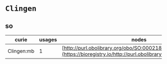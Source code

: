 # `Clingen`
## so
| curie      |   usages | nodes                                                                                                         |
|------------|----------|---------------------------------------------------------------------------------------------------------------|
| Clingen:mb |        1 | [http://purl.obolibrary.org/obo/SO:0002188](https://bioregistry.io/http://purl.obolibrary.org/obo/SO:0002188) |
